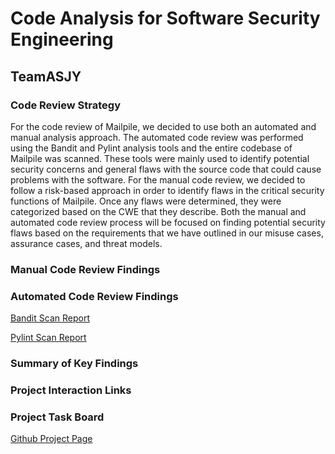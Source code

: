 # Code Analysis for Software Security Engineering
## TeamASJY

### Code Review Strategy

For the code review of Mailpile, we decided to use both an automated and manual analysis approach. The automated code review was performed using the Bandit and Pylint analysis tools and the entire codebase of Mailpile was scanned. These tools were mainly used to identify potential security concerns and general flaws with the source code that could cause problems with the software. For the manual code review, we decided to follow a risk-based approach in order to identify flaws in the critical security functions of Mailpile. Once any flaws were determined, they were categorized based on the CWE that they describe. Both the manual and automated code review process will be focused on finding potential security flaws based on the requirements that we have outlined in our misuse cases, assurance cases, and threat models.

### Manual Code Review Findings

### Automated Code Review Findings

[Bandit Scan Report](https://github.com/SethRedwine/CSCI8420-TeamASJY/blob/master/CodeAnalysis/Reports/BanditReport.txt)

[Pylint Scan Report](https://github.com/SethRedwine/CSCI8420-TeamASJY/blob/master/CodeAnalysis/Reports/PylintReport.txt)

### Summary of Key Findings

### Project Interaction Links 

### Project Task Board
[Github Project Page](https://github.com/SethRedwine/CSCI8420-TeamASJY/projects/6)
